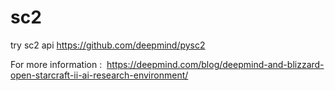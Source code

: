 # sc2
try sc2 api https://github.com/deepmind/pysc2

For more information : 
https://deepmind.com/blog/deepmind-and-blizzard-open-starcraft-ii-ai-research-environment/
